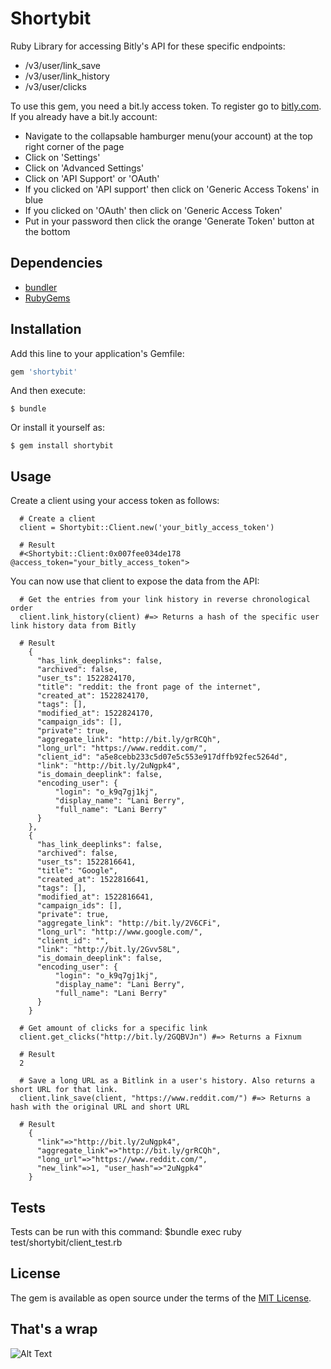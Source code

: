 # Shortybit

Ruby Library for accessing Bitly's API for these specific endpoints:
  - /v3/user/link_save
  - /v3/user/link_history
  - /v3/user/clicks

To use this gem, you need a bit.ly access token.  To register go to [bitly.com](https://bitly.com/a/sign_up?utm_content=site-free-button&utm_source=organic&utm_medium=website&utm_campaign=null&utm_cta=site-free-button).  
If you already have a bit.ly account:
  - Navigate to the collapsable hamburger menu(your account) at the top right corner of the page
  - Click on 'Settings'
  - Click on 'Advanced Settings'
  - Click on 'API Support' or 'OAuth'
  - If you clicked on 'API support' then click on 'Generic Access Tokens' in blue
  - If you clicked on 'OAuth' then click on 'Generic Access Token'
  - Put in your password then click the orange 'Generate Token' button at the bottom

## Dependencies
  - [bundler](http://bundler.io/)
  - [RubyGems](https://github.com/rubygems/rubygems)
## Installation

Add this line to your application's Gemfile:

```ruby
gem 'shortybit'
```

And then execute:

    $ bundle

Or install it yourself as:

    $ gem install shortybit

## Usage

Create a client using your access token as follows:
```
  # Create a client
  client = Shortybit::Client.new('your_bitly_access_token')

  # Result 
  #<Shortybit::Client:0x007fee034de178 @access_token="your_bitly_access_token">

```

You can now use that client to expose the data from the API:
```
  # Get the entries from your link history in reverse chronological order
  client.link_history(client) #=> Returns a hash of the specific user link history data from Bitly

  # Result
    {
      "has_link_deeplinks": false,
      "archived": false,
      "user_ts": 1522824170,
      "title": "reddit: the front page of the internet",
      "created_at": 1522824170,
      "tags": [],
      "modified_at": 1522824170,
      "campaign_ids": [],
      "private": true,
      "aggregate_link": "http://bit.ly/grRCQh",
      "long_url": "https://www.reddit.com/",
      "client_id": "a5e8cebb233c5d07e5c553e917dffb92fec5264d",
      "link": "http://bit.ly/2uNgpk4",
      "is_domain_deeplink": false,
      "encoding_user": {
          "login": "o_k9q7gj1kj",
          "display_name": "Lani Berry",
          "full_name": "Lani Berry"
      }
    },
    {
      "has_link_deeplinks": false,
      "archived": false,
      "user_ts": 1522816641,
      "title": "Google",
      "created_at": 1522816641,
      "tags": [],
      "modified_at": 1522816641,
      "campaign_ids": [],
      "private": true,
      "aggregate_link": "http://bit.ly/2V6CFi",
      "long_url": "http://www.google.com/",
      "client_id": "",
      "link": "http://bit.ly/2Gvv58L",
      "is_domain_deeplink": false,
      "encoding_user": {
          "login": "o_k9q7gj1kj",
          "display_name": "Lani Berry",
          "full_name": "Lani Berry"
      }
    }
```

```
  # Get amount of clicks for a specific link
  client.get_clicks("http://bit.ly/2GQBVJn") #=> Returns a Fixnum

  # Result 
  2
```

```
  # Save a long URL as a Bitlink in a user's history. Also returns a short URL for that link.
  client.link_save(client, "https://www.reddit.com/") #=> Returns a hash with the original URL and short URL 

  # Result
    {
      "link"=>"http://bit.ly/2uNgpk4", 
      "aggregate_link"=>"http://bit.ly/grRCQh", 
      "long_url"=>"https://www.reddit.com/", 
      "new_link"=>1, "user_hash"=>"2uNgpk4"
    }
```
## Tests

Tests can be run with this command:
  $bundle exec ruby test/shortybit/client_test.rb

## License

The gem is available as open source under the terms of the [MIT License](http://opensource.org/licenses/MIT).

## That's a wrap
![Alt Text](https://i.imgur.com/XeOpXai.gif)
